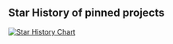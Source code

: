 ## Star History of pinned projects

[![Star History Chart](https://api.star-history.com/svg?repos=mlvlab/MCTF,mlvlab/vid-TLDR,mlvlab/SageMix,mlvlab/PointWOLF,mlvlab/RPO,mlvlab/SPoTr&type=Timeline)](https://star-history.com/#mlvlab/MCTF&mlvlab/vid-TLDR&mlvlab/SageMix&mlvlab/PointWOLF&mlvlab/RPO&mlvlab/SPoTr&Timeline)
